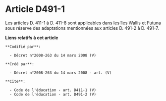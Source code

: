 # Article D491-1

Les articles D. 411-1 à D. 411-8 sont applicables dans les îles Wallis et Futuna sous réserve des adaptations mentionnées aux
articles D. 491-2 à D. 491-7.

**Liens relatifs à cet article**

	**Codifié par**:

	  - Décret n°2008-263 du 14 mars 2008 (V)

	**Créé par**:

	  - Décret n°2008-263 du 14 mars 2008 - art. (V)

	**Cite**:

	  - Code de l'éducation - art. D411-1 (V)
	  - Code de l'éducation - art. D491-2 (V)
